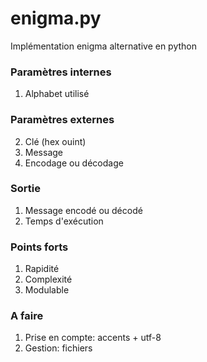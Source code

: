 # enigma.py

Implémentation enigma alternative en python

### Paramètres internes
1. Alphabet utilisé

### Paramètres externes
2. Clé (hex ouint)
3. Message
4. Encodage ou décodage

### Sortie
1. Message encodé ou décodé
2. Temps d'exécution

### Points forts
1. Rapidité
2. Complexité
3. Modulable

### A faire
1. Prise en compte: accents + utf-8
2. Gestion: fichiers